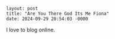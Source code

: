 ```
layout: post
title: "Are You There God Its Me Fiona"
date: 2024-09-29 20:54:03 -0000
```
I love to blog online.

